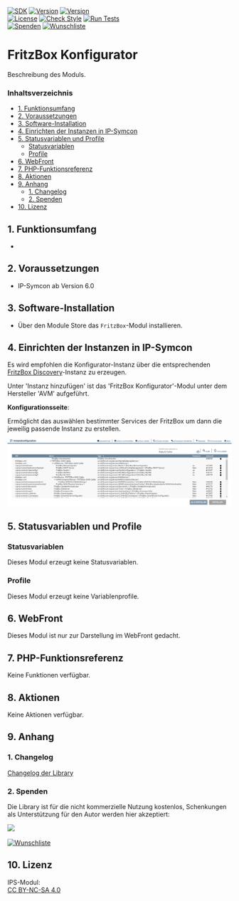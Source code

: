 [![SDK](https://img.shields.io/badge/Symcon-PHPModul-red.svg)](https://www.symcon.de/service/dokumentation/entwicklerbereich/sdk-tools/sdk-php/)
[![Version](https://img.shields.io/badge/Modul%20version-0.80-blue.svg)]()
[![Version](https://img.shields.io/badge/Symcon%20Version-6.0%20%3E-green.svg)](https://community.symcon.de/t/ip-symcon-6-0-testing/44478)  
[![License](https://img.shields.io/badge/License-CC%20BY--NC--SA%204.0-green.svg)](https://creativecommons.org/licenses/by-nc-sa/4.0/)
[![Check Style](https://github.com/Nall-chan/FritzBox/workflows/Check%20Style/badge.svg)](https://github.com/Nall-chan/FritzBox/actions) [![Run Tests](https://github.com/Nall-chan/FritzBox/workflows/Run%20Tests/badge.svg)](https://github.com/Nall-chan/FritzBox/actions)  
[![Spenden](https://www.paypalobjects.com/de_DE/DE/i/btn/btn_donate_SM.gif)](#2-spenden)
[![Wunschliste](https://img.shields.io/badge/Wunschliste-Amazon-ff69fb.svg)](#2-spenden)  

# FritzBox Konfigurator <!-- omit in toc -->
Beschreibung des Moduls.

### Inhaltsverzeichnis <!-- omit in toc -->

- [1. Funktionsumfang](#1-funktionsumfang)
- [2. Voraussetzungen](#2-voraussetzungen)
- [3. Software-Installation](#3-software-installation)
- [4. Einrichten der Instanzen in IP-Symcon](#4-einrichten-der-instanzen-in-ip-symcon)
- [5. Statusvariablen und Profile](#5-statusvariablen-und-profile)
  - [Statusvariablen](#statusvariablen)
  - [Profile](#profile)
- [6. WebFront](#6-webfront)
- [7. PHP-Funktionsreferenz](#7-php-funktionsreferenz)
- [8. Aktionen](#8-aktionen)
- [9. Anhang](#9-anhang)
  - [1. Changelog](#1-changelog)
  - [2. Spenden](#2-spenden)
- [10. Lizenz](#10-lizenz)

## 1. Funktionsumfang

*

## 2. Voraussetzungen

- IP-Symcon ab Version 6.0

## 3. Software-Installation

* Über den Module Store das `FritzBox`-Modul installieren.

## 4. Einrichten der Instanzen in IP-Symcon

 Es wird empfohlen die Konfigurator-Instanz über die entsprechenden [FritzBox Discovery](../FritzBox%20Discovery/README.md)-Instanz zu erzeugen.  
 
 Unter 'Instanz hinzufügen' ist das 'FritzBox Konfigurator'-Modul unter dem Hersteller 'AVM' aufgeführt.

__Konfigurationsseite__:

Ermöglicht das auswählen bestimmter Services der FritzBox um dann die jeweilig passende Instanz zu erstellen.  

![Config](imgs/config.png)
## 5. Statusvariablen und Profile

### Statusvariablen

Dieses Modul erzeugt keine Statusvariablen.  

### Profile

Dieses Modul erzeugt keine Variablenprofile.  

## 6. WebFront

Dieses Modul ist nur zur Darstellung im WebFront gedacht.

## 7. PHP-Funktionsreferenz

Keine Funktionen verfügbar. 

## 8. Aktionen

Keine Aktionen verfügbar.

## 9. Anhang

### 1. Changelog

[Changelog der Library](../README.md#changelog)

### 2. Spenden

  Die Library ist für die nicht kommerzielle Nutzung kostenlos, Schenkungen als Unterstützung für den Autor werden hier akzeptiert:  

<a href="https://www.paypal.com/donate?hosted_button_id=G2SLW2MEMQZH2" target="_blank"><img src="https://www.paypalobjects.com/de_DE/DE/i/btn/btn_donate_LG.gif" border="0" /></a>  

[![Wunschliste](https://img.shields.io/badge/Wunschliste-Amazon-ff69fb.svg)](https://www.amazon.de/hz/wishlist/ls/YU4AI9AQT9F?ref_=wl_share) 

## 10. Lizenz

  IPS-Modul:  
  [CC BY-NC-SA 4.0](https://creativecommons.org/licenses/by-nc-sa/4.0/)  

